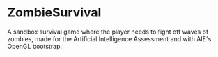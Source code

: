 # ZombieSurvival
A sandbox survival game where the player needs to fight off waves of zombies, made for the Artificial Intelligence Assessment and with AIE's OpenGL bootstrap.
